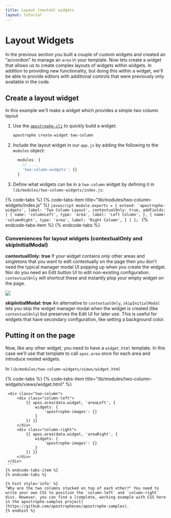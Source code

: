 ```yaml
---
title: Layout (nested) widgets
layout: tutorial
---
```


# Layout Widgets

In the previous section you built a couple of custom widgets and created an "accordion" to manage an `area` in your template. Now lets create a widget that allows us to create complex layouts of widgets within widgets. In addition to providing new functionality, but doing this within a widget, we'll be able to provide editors with additional controls that were previously only available in the code.

## Create a layout widget

In this example we'll make a widget which provides a simple two column layout

1. Use the [`apostrophe-cli`](https://github.com/punkave/apostrophe-cli) to quickly build a widget:

    ```bash
    apostrophe create-widget two-column
    ```

2. Include the layout widget in our `app.js` by adding the following to the `modules` object:

    ```javascript
      modules: {
        // ...,
        'two-column-widgets': {}
      }
    ```

3. Define what widgets can be in a `two-column` widget by defining it in `lib/modules/two-column-widgets/index.js`:


{% code-tabs %}
{% code-tabs-item title="lib/modules/two-column-widgets/index.js" %}
    ```javascript
    module.exports = {
      extend: 'apostrophe-widgets',
      label: 'Two Column Layout',
      contextualOnly: true,
      addFields: [
        {
          name: 'columnLeft',
          type: 'area',
          label: 'Left Column',
        },
        {
          name: 'columnRight',
          type: 'area',
          label: 'Right Column',
        }
      ]
    };
    ```
{% endcode-tabs-item %}
{% endcode-tabs %}

### Conveniences for layout widgets \(contextualOnly and skipInitialModal\)

**contextualOnly: true** If your widget contains _only_ other areas and singletons that you want to edit contextually on the page then you don't need the typical manager modal UI popping up when you create the widget. Nor do you need an Edit button UI to edit non-existing configuration. `contextualOnly` will shortcut these and instantly plop your empty widget on the page.

![](/.gitbook/assets/ezgif.com-video-to-gif-1.gif)

**skipInitialModal: true** An alternative to `contextualOnly`, `skipInitialModal` lets you skip the widget manager modal when the widget is created \(like `contextualOnly`\) but preserves the Edit UI for later use. This is useful for widgets that have secondary configuration, like setting a background color.

## Putting it on the page

Now, like any other widget, you need to have a `widget.html` template. In this case we'll use that template to call `apos.area` once for each area and introduce nested widgets.

In `lib/modules/two-column-widgets/views/widget.html`

{% code-tabs %}
{% code-tabs-item title="lib/modules/two-column-widgets/views/widget.html" %}
   ```markup
    <div class="two-column">
        <div class="column-left">
            {{ apos.area(data.widget, 'areaLeft', {
                widgets: {
                    'apostrophe-images': {}
                }
            }) }}
        </div>
        <div class="column-right">
            {{ apos.area(data.widget, 'areaRight', {
                widgets: {
                    'apostrophe-images': {}
                }
            }) }}
        </div>
    </div>
    ```
{% endcode-tabs-item %}
{% endcode-tabs %}

{% hint style='info' %}
"Why are the two columns stacked on top of each other?" You need to write your own CSS to position the `column-left` and `column-right` divs. However, you can find a [complete, working example with CSS here in the apostrophe-samples project](https://github.com/apostrophecms/apostrophe-samples).
{% endhint %}


